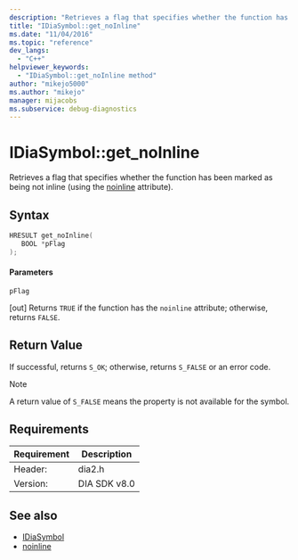```yaml
---
description: "Retrieves a flag that specifies whether the function has been marked as being not inline (using the noinline) attribute)."
title: "IDiaSymbol::get_noInline"
ms.date: "11/04/2016"
ms.topic: "reference"
dev_langs:
  - "C++"
helpviewer_keywords:
  - "IDiaSymbol::get_noInline method"
author: "mikejo5000"
ms.author: "mikejo"
manager: mijacobs
ms.subservice: debug-diagnostics
---
```

# IDiaSymbol::get_noInline

Retrieves a flag that specifies whether the function has been marked as being not inline (using the [noinline](/cpp/cpp/noinline) attribute).

## Syntax

```C++
HRESULT get_noInline(
   BOOL *pFlag
);
```

#### Parameters
 `pFlag`

[out] Returns `TRUE` if the function has the `noinline` attribute; otherwise, returns `FALSE`.

## Return Value
 If successful, returns `S_OK`; otherwise, returns `S_FALSE` or an error code.

> [!NOTE]
> A return value of `S_FALSE` means the property is not available for the symbol.

## Requirements

|Requirement|Description|
|-----------------|-----------------|
|Header:|dia2.h|
|Version:|DIA SDK v8.0|

## See also
- [IDiaSymbol](../../debugger/debug-interface-access/idiasymbol.md)
- [noinline](/cpp/cpp/noinline)
